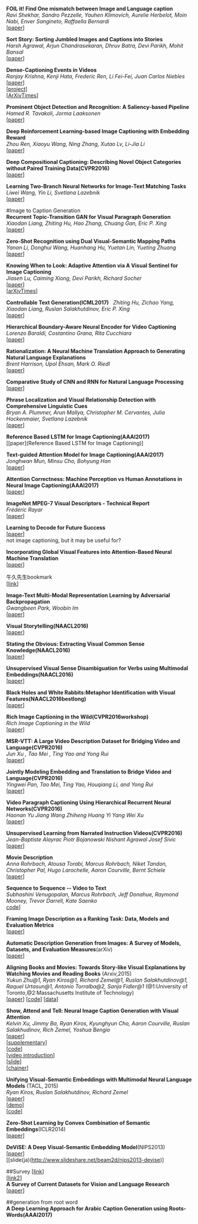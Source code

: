 **FOIL it! Find One mismatch between Image and Language caption**  
*Ravi Shekhar, Sandro Pezzelle, Yauhen Klimovich, Aurelie Herbelot, Moin Nabi, Enver Sangineto, Raffaella Bernardi*  
[[paper](https://arxiv.org/abs/1705.01359)]  

**Sort Story: Sorting Jumbled Images and Captions into Stories**  
*Harsh Agrawal, Arjun Chandrasekaran, Dhruv Batra, Devi Parikh, Mohit Bansal*  
[[paper](https://arxiv.org/abs/1606.07493v5)]  

**Dense-Captioning Events in Videos**  
*Ranjay Krishna, Kenji Hata, Frederic Ren, Li Fei-Fei, Juan Carlos Niebles*  
[[paper](https://arxiv.org/abs/1705.00754)]  
[[project](http://cs.stanford.edu/people/ranjaykrishna/densevid/)]  
[[ArXivTimes](https://github.com/arXivTimes/arXivTimes/issues/297)]  

**Prominent Object Detection and Recognition: A Saliency-based Pipeline**  
*Hamed R. Tavakoli, Jorma Laaksonen*  
[[paper](https://arxiv.org/abs/1704.07402)]  

**Deep Reinforcement Learning-based Image Captioning with Embedding Reward**  
*Zhou Ren, Xiaoyu Wang, Ning Zhang, Xutao Lv, Li-Jia Li*  
[[paper](https://arxiv.org/pdf/1704.03899.pdf)]  

**Deep Compositional Captioning: Describing Novel Object Categories without Paired Training Data(CVPR2016)**  
[[paper](http://www.cs.utexas.edu/~ml/papers/hendricks.cvpr16.pdf)]  

**Learning Two-Branch Neural Networks for Image-Text Matching Tasks**  
*Liwei Wang, Yin Li, Svetlana Lazebnik*  
[[paper](https://arxiv.org/abs/1704.03470)]  

#Image to Caption Generation  
**Recurrent Topic-Transition GAN for Visual Paragraph Generation**  
*Xiaodan Liang, Zhiting Hu, Hao Zhang, Chuang Gan, Eric P. Xing*  
[[paper](https://arxiv.org/abs/1703.07022v1)]  

**Zero-Shot Recognition using Dual Visual-Semantic Mapping Paths**  
*Yanan Li, Donghui Wang, Huanhang Hu, Yuetan Lin, Yueting Zhuang*  
[[paper](https://arxiv.org/abs/1703.05002v2)]  

**Knowing When to Look: Adaptive Attention via A Visual Sentinel for Image Captioning**  
*Jiasen Lu, Caiming Xiong, Devi Parikh, Richard Socher*  
[[paper](https://arxiv.org/abs/1612.01887)]  
[[arXivTimes](https://github.com/arXivTimes/arXivTimes/issues/238)]  

**Controllable Text Generation(ICML2017)**  
*Zhiting Hu, Zichao Yang, Xiaodan Liang, Ruslan Salakhutdinov, Eric P. Xing*  
[[paper](https://arxiv.org/abs/1703.00955)]  

**Hierarchical Boundary-Aware Neural Encoder for Video Captioning**  
*Lorenzo Baraldi, Costantino Grana, Rita Cucchiara*  
[[paper](https://arxiv.org/abs/1611.09312v2)]  

**Rationalization: A Neural Machine Translation Approach to Generating Natural Language Explanations**  
*Brent Harrison, Upol Ehsan, Mark O. Riedl*  
[[paper](https://arxiv.org/abs/1702.07826)]  

**Comparative Study of CNN and RNN for Natural Language Processing**  
[[paper](https://arxiv.org/pdf/1702.01923v1.pdf)]  

**Phrase Localization and Visual Relationship Detection with Comprehensive Linguistic Cues**  
*Bryan A. Plummer, Arun Mallya, Christopher M. Cervantes, Julia Hockenmaier, Svetlana Lazebnik*  
[[paper](https://arxiv.org/abs/1611.06641v2)]  

**Reference Based LSTM for Image Captioning(AAAI2017)**  
[[paper](Reference Based LSTM for Image Captioning)]  

**Text-guided Attention Model for Image Captioning(AAAI2017)**  
*Jonghwan Mun, Minsu Cho, Bohyung Han*  
[[paper](https://arxiv.org/abs/1612.03557)]  

**Attention Correctness: Machine Perception vs Human Annotations in Neural Image Captioning(AAAI2017)**  
[[paper]()]  

**ImageNet MPEG-7 Visual Descriptors - Technical Report**  
*Frédéric Rayar*  
[[paper](https://arxiv.org/abs/1702.00187v1)]  

**Learning to Decode for Future Success**  
[[paper](https://arxiv.org/abs/1701.06549)]  
not image captioning, but it may be useful for?

**Incorporating Global Visual Features into Attention-Based Neural Machine Translation**  
[[paper](https://arxiv.org/abs/1701.06521)]  

牛久先生bookmark  
[[link](http://www.ai-gakkai.or.jp/my-bookmark_vol32-no1/?utm_campaign=whats-new&utm_medium=twitter&utm_source=twitter)]  

**Image-Text Multi-Modal Representation Learning by Adversarial Backpropagation**  
*Gwangbeen Park, Woobin Im*  
[[paper](https://arxiv.org/abs/1612.08354)]  


**Visual Storytelling(NAACL2016)**  
[[paper](http://m-mitchell.com/NAACL-2016/NAACL-HLT2016/pdf/N16-1147.pdf)]  

**Stating the Obvious: Extracting Visual Common Sense Knowledge(NAACL2016)**  
[[paper](http://m-mitchell.com/NAACL-2016/NAACL-HLT2016/pdf/N16-1023.pdf)]  

**Unsupervised Visual Sense Disambiguation for Verbs using Multimodal Embeddings(NAACL2016)**  
[[paper](http://m-mitchell.com/NAACL-2016/NAACL-HLT2016/pdf/N16-1022.pdf)]  

**Black Holes and White Rabbits:Metaphor Identification with Visual Features(NAACL2016bestlong)**  
[[paper](http://m-mitchell.com/NAACL-2016/NAACL-HLT2016/pdf/N16-1020.pdf)]  



**Rich Image Captioning in the Wild(CVPR2016workshop)**  
*Rich Image Captioning in the Wild*  
[[paper](http://www.cv-foundation.org/openaccess/content_cvpr_2016_workshops/w12/papers/Tran_Rich_Image_Captioning_CVPR_2016_paper.pdf)]  

**MSR-VTT: A Large Video Description Dataset for Bridging Video and Language(CVPR2016)**  
*Jun Xu , Tao Mei , Ting Yao and Yong Rui*  
[[paper](http://www.cv-foundation.org/openaccess/content_cvpr_2016/papers/Xu_MSR-VTT_A_Large_CVPR_2016_paper.pdf)]  

**Jointly Modeling Embedding and Translation to Bridge Video and Language(CVPR2016)**  
*Yingwei Pan, Tao Mei, Ting Yao, Houqiang Li, and Yong Rui*  
[[paper](http://www.cv-foundation.org/openaccess/content_cvpr_2016/papers/Pan_Jointly_Modeling_Embedding_CVPR_2016_paper.pdf)]  

**Video Paragraph Captioning Using Hierarchical Recurrent Neural Networks(CVPR2016)**  
*Haonan Yu Jiang Wang Zhiheng Huang Yi Yang Wei Xu*  
[[paper](http://www.cv-foundation.org/openaccess/content_cvpr_2016/papers/Yu_Video_Paragraph_Captioning_CVPR_2016_paper.pdf)]  

**Unsupervised Learning from Narrated Instruction Videos(CVPR2016)**  
*Jean-Baptiste Alayrac Piotr Bojanowski Nishant Agrawal Josef Sivic*  
[[paper](http://www.cv-foundation.org/openaccess/content_cvpr_2016/papers/Alayrac_Unsupervised_Learning_From_CVPR_2016_paper.pdf)]  

**Movie Description**  
*Anna Rohrbach, Atousa Torabi, Marcus Rohrbach, Niket Tandon, Christopher Pal, Hugo Larochelle, Aaron Courville, Bernt Schiele*  
[[paper](http://arxiv.org/abs/1605.03705)]  

**Sequence to Sequence -- Video to Text**  
*Subhashini Venugopalan, Marcus Rohrbach, Jeff Donahue, Raymond Mooney, Trevor Darrell, Kate Saenko*  
[code](https://github.com/jazzsaxmafia/video_to_sequence)]  

**Framing Image Description as a Ranking Task: Data, Models and Evaluation Metrics**  
[[paper](http://www.jair.org/media/3994/live-3994-7274-jair.pdf)]  

**Automatic Description Generation from Images: A Survey of Models, Datasets, and Evaluation Measures**(arXiv)  
[[paper](http://arxiv.org/pdf/1601.03896.pdf)]  

**Aligning Books and Movies: Towards Story-like Visual Explanations by Watching Movies and Reading Books** (Arxiv,2015)  
*Yukun Zhu@1, Ryan Kiros@1, Richard Zemel@1, Ruslan Salakhutdinov@1, Raquel Urtasun@1, Antonio Torralba@2, Sanja Fidler@1* (@1:University of Toronto,@2:Massachusetts Institute of Technology)   
[[paper](http://arxiv.org/abs/1506.06724)]
[[code](https://github.com/ryankiros/neural-storyteller)]
[[data](http://www.cs.toronto.edu/~mbweb/)]  

**Show, Attend and Tell: Neural Image Caption Generation with Visual Attention**  
*Kelvin Xu, Jimmy Ba, Ryan Kiros, Kyunghyun Cho, Aaron Courville, Ruslan Salakhudinov, Rich Zemel, Yoshua Bengio*  
[[paper](http://jmlr.org/proceedings/papers/v37/xuc15.pdf)]  
[[supplementary](http://jmlr.org/proceedings/papers/v37/xuc15-supp.pdf)]  
[[code](https://github.com/kelvinxu/arctic-captions)]  
[[video introduction](https://www.youtube.com/watch?v=kLWRKr4PT_E)]  
[[slide](http://www.slideshare.net/eunjileee/show-attend-and-tell-neural-image-caption-generation-with-visual-attention)]  
[[chainer](https://github.com/apple2373/chainer_caption_generation)]  

**Unifying Visual-Semantic Embeddings with Multimodal Neural Language Models** (TACL, 2015)  
*Ryan Kiros, Ruslan Salakhutdinov, Richard Zemel*  
[[paper](http://arxiv.org/abs/1411.2539)]  
[[demo](http://deeplearning.cs.toronto.edu/i2thttp://deeplearning.cs.toronto.edu/i2t)]  
[[code](https://github.com/ryankiros/visual-semantic-embedding)]  

**Zero-Shot Learning by Convex Combination of Semantic Embeddings**(ICLR2014)    
[[paper](https://arxiv.org/pdf/1312.5650.pdf)]    

**DeViSE: A Deep Visual-Semantic Embedding Model**(NIPS2013)  
[[paper](https://papers.nips.cc/paper/5204-devise-a-deep-visual-semantic-embedding-model)]  
[[slide(ja)(http://www.slideshare.net/beam2d/nips2013-devise)]  

##Survey
[[link](http://www.slideshare.net/metaps_JP/deep-learning-50383383)]  
[[link2](http://www.slideshare.net/YoshitakaUshiku/ss-57148161)]  
**A Survey of Current Datasets for Vision and Language Research**  
[[paper](http://cs.rochester.edu/~nasrinm/files/Papers/Survey-Vision-and-Language.pdf)]  

##generation from root word  
**A Deep Learning Approach for Arabic Caption Generation using Roots-Words(AAAI2017)**  

